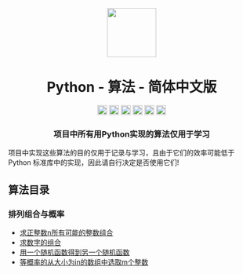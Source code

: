 <div align="center">
<!-- Title: -->
  <a href="https://github.com/TheAlgorithm-SimpleChinese/">
    <img src="https://my-git-hub-1302050737.cos.ap-beijing.myqcloud.com/Profile/plane-1828996.svg" height="100">
  </a>
    <h1><a">Python - 算法</a> - 简体中文版</h1>
<!-- Labels: -->
  <!-- First row: -->
  <a>
    <img src="https://img.shields.io/github/license/hopetree/izone" height="20" alt="Github Ready-to-Code">
  </a>
  <a>
    <img src="https://img.shields.io/pypi/pyversions/Django" height="20" alt="Contributions Welcome">
  </a>
  <a>
    <img src="https://my-git-hub-1302050737.cos.ap-beijing.myqcloud.com/Profile/donate.svg" height="20" alt="Donate">
  </a>
  <img src="https://img.shields.io/github/repo-size/TheAlgorithms/Python.svg?label=Repo%20size&style=flat-square" height="20">
  <a>
    <img src="https://img.shields.io/github/workflow/status/hopetree/izone/Docker%20Image%20CI?logo=github" height="20" alt="Discord chat">
  </a>
  <a>
    <img src="https://img.shields.io/badge/Chat-Gitter-ff69b4.svg?label=Chat&logo=gitter&style=flat-square" height="20" alt="Gitter chat">
  </a>
  <!-- Second row: -->
  <br>
<!-- Short description: -->
  <h3>项目中所有用Python实现的算法仅用于学习</h3>
</div>

项目中实现这些算法的目的仅用于记录与学习，且由于它们的效率可能低于 Python 标准库中的实现，因此请自行决定是否使用它们!

## 算法目录

### 排列组合与概率

* [求正整数n所有可能的整数组合](https://github.com/TheAlgorithm-SimpleChinese/Python/blob/main/排列组合与概率/求正整数n所有可能的整数组合.py)
* [求数字的组合](https://github.com/TheAlgorithm-SimpleChinese/Python/blob/main/排列组合与概率/求数字的组合.py)
* [用一个随机函数得到另一个随机函数](https://github.com/TheAlgorithm-SimpleChinese/Python/blob/main/排列组合与概率/用一个随机函数得到另一个随机函数.py)
* [等概率的从大小为in的数组中选取m个整数](https://github.com/TheAlgorithm-SimpleChinese/Python/blob/main/排列组合与概率/等概率的从大小为in的数组中选取m个整数.py)





